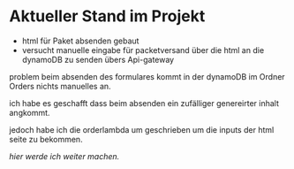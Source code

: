 # Aktueller Stand im Projekt

- html für Paket absenden gebaut
- versucht manuelle eingabe für packetversand über die html an die dynamoDB zu senden übers Api-gateway

problem beim absenden des formulares kommt in der dynamoDB im Ordner Orders nichts manuelles an.

ich habe es geschafft dass beim absenden ein zufälliger genereirter inhalt angkommt.

jedoch habe ich die orderlambda um geschrieben um die inputs der html seite zu bekommen.

*hier werde ich weiter machen.*
